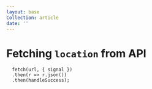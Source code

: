 ```yaml
---
layout: base
Collection: article
date: ''
---
```


# **Fetching** `location` **from API**

```
  fetch(url, { signal })
  .then(r => r.json())
  .then(handleSuccess);
```